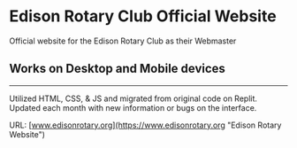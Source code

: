 # Edison Rotary Club Official Website
Official website for the Edison Rotary Club as their Webmaster
## Works on Desktop and Mobile devices
---
Utilized HTML, CSS, & JS and migrated from original code on Replit. Updated each month with new information or bugs on the interface.

URL: [www.edisonrotary.org](https://www.edisonrotary.org "Edison Rotary Website")
